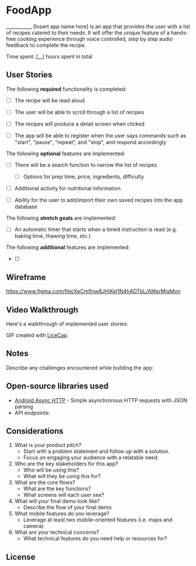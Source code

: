 # FoodApp

___________ [Insert app name here] is an app that provides the user with a list of recipes catered to their needs. It will offer the unique feature of a hands-free cooking experience through voice controlled, step by step audio feedback to complete the recipe.

Time spent: [__] hours spent in total

## User Stories

The following **required** functionality is completed:

* [ ] The recipe will be read aloud
* [ ] The user will be able to scroll through a list of recipes
* [ ] The recipes will produce a detail screen when clicked
* [ ] The app will be able to register when the user says commands such as "start", "pause", "repeat", and "stop", and respond accordingly


The following **optional** features are implemented:

* [ ] There will be a search function to narrow the list of recipes
  * [ ] Options for prep time, price, ingredients, difficulty
* [ ] Additional activity for nutritional information
* [ ] Ability for the user to add/import their own saved recipes into the app database


The following **stretch goals** are implemented:

* [ ] An automatic timer that starts when a timed instruction is read (e.g. baking time, thawing time, etc.)


The following **additional** features are implemented:

* [ ] 


## Wireframe
https://www.figma.com/file/XeCmflnw8JHiKel1N4hADTbL/AMarMigMon


## Video Walkthrough

Here's a walkthrough of implemented user stories:



GIF created with [LiceCap](http://www.cockos.com/licecap/).

## Notes

Describe any challenges encountered while building the app:


## Open-source libraries used

- [Android Async HTTP](https://github.com/loopj/android-async-http) - Simple asynchronous HTTP requests with JSON parsing
- API endpoints: 


## Considerations
1. What is your product pitch?
   - Start with a problem statement and follow up with a solution.
   - Focus on engaging your audience with a relatable need.
2. Who are the key stakeholders for this app?
   - Who will be using this?
   - What will they be using this for?
3. What are the core flows?
   - What are the key functions?
   - What screens will each user see?
4. What will your final demo look like?
   - Describe the flow of your final demo
5. What mobile features do you leverage?
   - Leverage at least two mobile-oriented features (i.e. maps and camera)
6. What are your technical concerns?
   - What technical features do you need help or resources for?

## License

